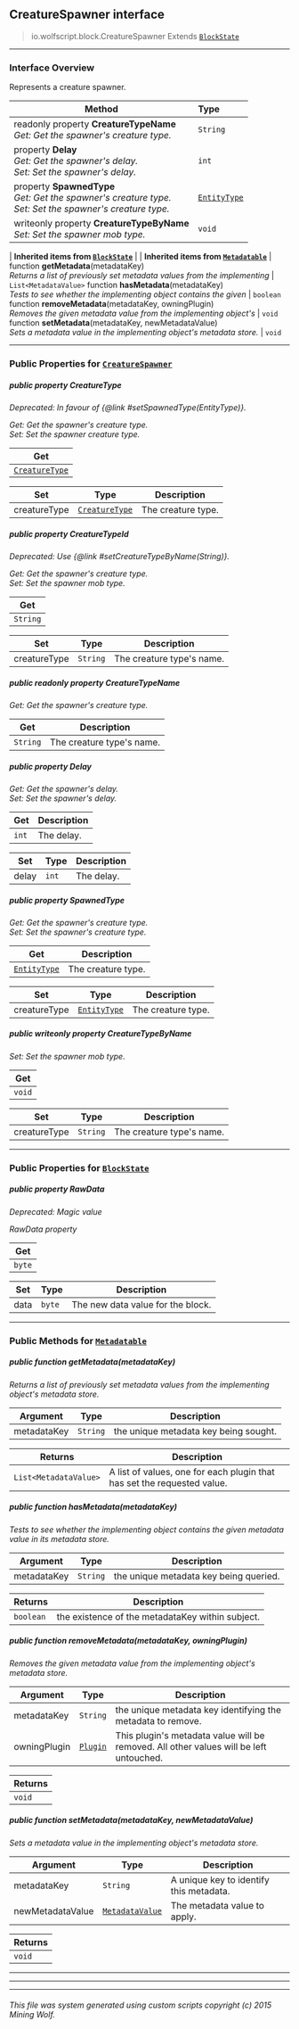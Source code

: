 ## CreatureSpawner __interface__

>io.wolfscript.block.CreatureSpawner
>Extends [`BlockState`](BlockState.md)

---

### Interface Overview

Represents a creature spawner.

Method | Type   
--- | :--- 
 readonly property __CreatureTypeName__ <br> _Get: Get the spawner's creature type._ | `String`
  property __Delay__ <br> _Get: Get the spawner's delay.<br>Set: Set the spawner's delay._ | `int`
  property __SpawnedType__ <br> _Get: Get the spawner's creature type.<br>Set: Set the spawner's creature type._ | [`EntityType`](../entity/EntityType.md)
 writeonly property __CreatureTypeByName__ <br> _Set: Set the spawner mob type._ | `void`
 |
__Inherited items from [`BlockState`](BlockState.md)__ |
 |
__Inherited items from [`Metadatable`](../metadata/Metadatable.md)__ |
 function __getMetadata__(metadataKey) <br> _Returns a list of previously set metadata values from the implementing_ | `List<MetadataValue>`
 function __hasMetadata__(metadataKey) <br> _Tests to see whether the implementing object contains the given_ | `boolean`
 function __removeMetadata__(metadataKey, owningPlugin) <br> _Removes the given metadata value from the implementing object's_ | `void`
 function __setMetadata__(metadataKey, newMetadataValue) <br> _Sets a metadata value in the implementing object's metadata store._ | `void`







---


### Public Properties for [`CreatureSpawner`](CreatureSpawner.md)

##### <a id='creaturetype'></a>public   property __CreatureType__
_Deprecated: In favour of {@link #setSpawnedType(EntityType)}._

_Get: Get the spawner's creature type.<br>Set: Set the spawner creature type._

Get | 
--- | 
[`CreatureType`](../entity/CreatureType.md) |

Set | Type | Description  
--- | --- | --- 
creatureType | [`CreatureType`](../entity/CreatureType.md) | The creature type.


##### <a id='creaturetypeid'></a>public   property __CreatureTypeId__
_Deprecated: Use {@link #setCreatureTypeByName(String)}._

_Get: Get the spawner's creature type.<br>Set: Set the spawner mob type._

Get | 
--- | 
`String` |

Set | Type | Description  
--- | --- | --- 
creatureType | `String` | The creature type's name.


##### <a id='creaturetypename'></a>public  readonly property __CreatureTypeName__

_Get: Get the spawner's creature type._

Get | Description
--- | --- 
`String` | The creature type's name.



##### <a id='delay'></a>public   property __Delay__

_Get: Get the spawner's delay.<br>Set: Set the spawner's delay._

Get | Description
--- | --- 
`int` | The delay.

Set | Type | Description  
--- | --- | --- 
delay | `int` | The delay.


##### <a id='spawnedtype'></a>public   property __SpawnedType__

_Get: Get the spawner's creature type.<br>Set: Set the spawner's creature type._

Get | Description
--- | --- 
[`EntityType`](../entity/EntityType.md) | The creature type.

Set | Type | Description  
--- | --- | --- 
creatureType | [`EntityType`](../entity/EntityType.md) | The creature type.


##### <a id='creaturetypebyname'></a>public  writeonly property __CreatureTypeByName__

_Set: Set the spawner mob type._

Get | 
--- | 
`void` |

Set | Type | Description  
--- | --- | --- 
creatureType | `String` | The creature type's name.


---

### Public Properties for [`BlockState`](BlockState.md)

##### <a id='rawdata'></a>public   property __RawData__
_Deprecated: Magic value_

_RawData property_

Get | 
--- | 
`byte` |

Set | Type | Description  
--- | --- | --- 
data | `byte` | The new data value for the block.


---

### Public Methods for [`Metadatable`](../metadata/Metadatable.md)

##### <a id='getmetadata'></a>public  function __getMetadata__(metadataKey)

_Returns a list of previously set metadata values from the implementing object's metadata store._

Argument | Type | Description  
--- | --- | --- 
metadataKey | `String` | the unique metadata key being sought.

Returns | Description
--- | --- 
`List<MetadataValue>` | A list of values, one for each plugin that has set the requested value.


##### <a id='hasmetadata'></a>public  function __hasMetadata__(metadataKey)

_Tests to see whether the implementing object contains the given metadata value in its metadata store._

Argument | Type | Description  
--- | --- | --- 
metadataKey | `String` | the unique metadata key being queried.

Returns | Description
--- | --- 
`boolean` | the existence of the metadataKey within subject.


##### <a id='removemetadata'></a>public  function __removeMetadata__(metadataKey, owningPlugin)

_Removes the given metadata value from the implementing object's metadata store._

Argument | Type | Description  
--- | --- | --- 
metadataKey | `String` | the unique metadata key identifying the metadata to remove.
owningPlugin | [`Plugin`](../plugin/Plugin.md) | This plugin's metadata value will be removed. All other values will be left untouched.

Returns | 
--- | 
`void` |


##### <a id='setmetadata'></a>public  function __setMetadata__(metadataKey, newMetadataValue)

_Sets a metadata value in the implementing object's metadata store._

Argument | Type | Description  
--- | --- | --- 
metadataKey | `String` | A unique key to identify this metadata.
newMetadataValue | [`MetadataValue`](../metadata/MetadataValue.md) | The metadata value to apply.

Returns | 
--- | 
`void` |


---


---


---


###### This file was system generated using custom scripts copyright (c) 2015 Mining Wolf.
	

